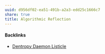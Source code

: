 ```yaml
---
uuid: d956df02-ea51-491b-a2a3-edd25c1666c7
share: true
title: Algorithmic Reflection
---
```

#### Backlinks

* [Dentropy Daemon Listicle](/15c66694-3dc9-4115-afb8-887a6e52ffea)